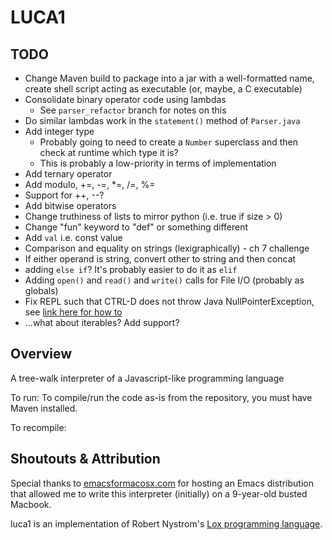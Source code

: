 # LUCA1

## TODO
- Change Maven build to package into a jar with a well-formatted name, create shell script acting as executable (or, maybe, a C executable)
- Consolidate binary operator code using lambdas
  - See `parser_refactor` branch for notes on this
- Do similar lambdas work in the `statement()` method of `Parser.java`
- Add integer type
  - Probably going to need to create a `Number` superclass and then check at runtime which type it is?
  - This is probably a low-priority in terms of implementation
- Add ternary operator
- Add modulo, +=, -=, *=, /=, %=
- Support for ++, --? 
- Add bitwise operators
- Change truthiness of lists to mirror python (i.e. true if size > 0)
- Change "fun" keyword to "def" or something different
- Add `val` i.e. const value
- Comparison and equality on strings (lexigraphically) - ch 7 challenge
- If either operand is string, convert other to string and then concat
- adding `else if`? It's probably easier to do it as `elif`
- Adding `open()` and `read()` and `write()` calls for File I/O (probably as globals) 
- Fix REPL such that CTRL-D does not throw Java NullPointerException,
  see [link here for how to](https://stackoverflow.com/questions/5837823/read-input-until-controld)
- ...what about iterables? Add support?

## Overview
A tree-walk interpreter of a Javascript-like programming language

To run:
To compile/run the code as-is from the repository, you must have Maven installed. 


To recompile:

## Shoutouts & Attribution
Special thanks to [emacsformacosx.com](https://emacsformacosx.com/) for hosting an Emacs distribution
that allowed me to write this interpreter (initially) on a 9-year-old busted Macbook.

luca1 is an implementation of Robert Nystrom's [Lox programming language](https://www.craftinginterpreters.com).




